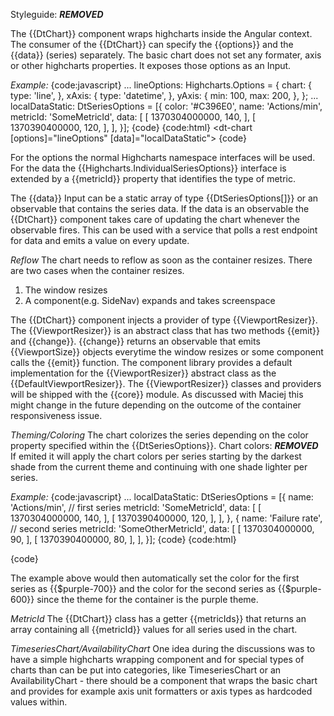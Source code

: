 Styleguide: ***REMOVED***

The {{DtChart}} component wraps highcharts inside the Angular context.
The consumer of the {{DtChart}} can specify the {{options}} and the {{data}} (series) separately.
The basic chart does not set any formater, axis or other highcharts properties. It exposes those options as an Input.

_Example:_
{code:javascript}
...
lineOptions: Highcharts.Options = {
  chart: {
    type: 'line',
  },
  xAxis: {
      type: 'datetime',
  },
  yAxis: {
    min: 100,
    max: 200,
  },
};
...
localDataStatic: DtSeriesOptions = [{
  color: '#C396E0',
  name: 'Actions/min',
  metricId: 'SomeMetricId',
  data: [
    [
      1370304000000,
      140,
    ],
    [
      1370390400000,
      120,
    ],
  ],
}];
{code}
{code:html}
<dt-chart [options]="lineOptions" [data]="localDataStatic"></dt-chart>
{code}

For the options the normal Highcharts namespace interfaces will be used.
For the data the {{Highcharts.IndividualSeriesOptions}} interface is extended by a {{metricId}} property that identifies the type of metric.

The {{data}} Input can be a static array of type {{DtSeriesOptions[]}} or an observable that contains the series data. 
If the data is an observable the {{DtChart}} component takes care of updating the chart whenever the observable fires.
This can be used with a service that polls a rest endpoint for data and emits a value on every update.

*Reflow*
The chart needs to reflow as soon as the container resizes.
There are two cases when the container resizes.
1. The window resizes
2. A component(e.g. SideNav) expands and takes screenspace

The {{DtChart}} component injects a provider of type {{ViewportResizer}}. The {{ViewportResizer}} is an abstract class that has two methods {{emit}} and {{change}}.
{{change}} returns an observable that emits {{ViewportSize}} objects everytime the window resizes or some component calls the {{emit}} function.
The component library provides a default implementation for the {{ViewportResizer}} abstract class as the {{DefaultViewportResizer}}. 
The {{ViewportResizer}} classes and providers will be shipped with the {{core}} module. As discussed with Maciej this might change in the future depending on the outcome of the container responsiveness issue.

*Theming/Coloring*
The chart colorizes the series depending on the color property specified within the {{DtSeriesOptions}}.
Chart colors: ***REMOVED***
If emited it will apply the chart colors per series starting by the darkest shade from the current theme and continuing with one shade lighter per series.

_Example:_
{code:javascript}
...
localDataStatic: DtSeriesOptions = [{
  name: 'Actions/min', // first series
  metricId: 'SomeMetricId',
  data: [
    [
      1370304000000,
      140,
    ],
    [
      1370390400000,
      120,
    ],
  ],
},
{
  name: 'Failure rate', // second series
  metricId: 'SomeOtherMetricId',
  data: [
    [
      1370304000000,
      90,
    ],
    [
      1370390400000,
      80,
    ],
  ],
}];
{code}
{code:html}
<div dtTheme="purple">
  <dt-chart [options]="localOptions" [data]="localDataStatic"></dt-chart>
</div>
{code}

The example above would then automatically set the color for the first series as {{$purple-700}} and the color for the second series as {{$purple-600}} since the theme for the container is the purple theme.

*MetricId* 
The {{DtChart}} class has a getter {{metricIds}} that returns an array containing all {{metricId}} values for all series used in the chart.

*TimeseriesChart/AvailabilityChart*
One idea during the discussions was to have a simple highcharts wrapping component and for special types of charts than can be put into categories, like TimeseriesChart or an AvailabilityChart - there should be a component that wraps the basic chart and provides for example axis unit formatters or axis types as hardcoded values within. 